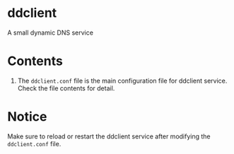 # ddclient
A small dynamic DNS service

# Contents
1) The `ddclient.conf` file is the main configuration file for ddclient service. Check the file contents for detail.

# Notice
Make sure to reload or restart the ddclient service after modifying the `ddclient.conf` file.
